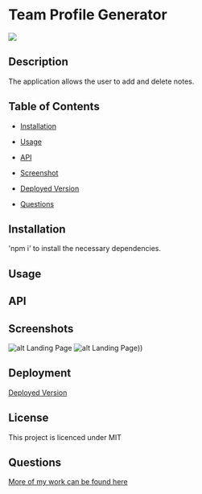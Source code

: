 
    
# Team Profile Generator

![](https://img.shields.io/badge/license-MIT-blue.svg)
    
## Description
    
The application allows the user to add and delete notes.

## Table of Contents 

* [Installation](#installation)

* [Usage](#usage)

* [API](#API)

* [Screenshot](#screenshots)

* [Deployed Version](#Deployment)

* [Questions](#questions)

## Installation
    
'npm i' to install the necessary dependencies.
    
## Usage



## API


## Screenshots

![alt Landing Page](./assets/images/)
![alt Landing Page](./assets/images/)))

## Deployment

[Deployed Version]()
   
## License
    
This project is licenced under MIT

## Questions

[More of my work can be found here](https://github.com/ChrisAylen)
    
